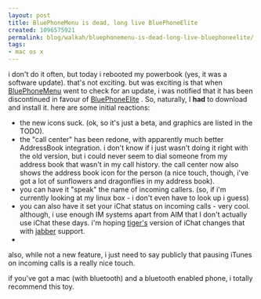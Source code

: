 ```yaml
---
layout: post
title: BluePhoneMenu is dead, long live BluePhoneElite
created: 1096575921
permalink: blog/walkah/bluephonemenu-is-dead-long-live-bluephoneelite/
tags:
- mac os x
---
```

<p>
i don't do it often, but today i rebooted my powerbook (yes, it was a software update). that's not exciting. but was exciting is that when <a href="http://reelintelligence.com/BluePhoneMenu/">BluePhoneMenu</a> went to check for an update, i was notified that it has been discontinued in favour of <a href="http://reelintelligence.com/BluePhoneElite/">BluePhoneElite</a> . So, naturally, I <strong>had</strong> to download and install it. here are some initial reactions:
</p><ul>
<li>the new icons suck. (ok, so it's just a beta, and graphics are listed in the TODO).</li>
<li>the "call center" has been redone, with apparently much better AddressBook integration. i don't know if i just wasn't doing it right with the old version, but i could never seem to dial someone from my address book that wasn't in my call history. the call center now also shows the address book icon for the person (a nice touch, though, i've got a lot of sunflowers and dragonflies in my address book).</li>
<li> you can have it "speak" the name of incoming callers. (so, if i'm currently looking at my linux box - i don't even have to look up i guess)</li>
<li>you can also have it set your iChat status on incoming calls - very cool. although, i use enough IM systems apart from AIM that I don't actually use iChat these days. i'm hoping <a href="http://www.apple.com/macosx/tiger/">tiger's</a> version of iChat changes that with <a href="http://www.jabber.org/">jabber</a> support.</li>
<li></li>
</ul><p>
also, while not a new feature, i just need to say publicly that pausing iTunes on incoming calls is a really nice touch.
</p><p>
if you've got a mac (with bluetooth) and a bluetooth enabled phone, i totally recommend this toy.
</p>
